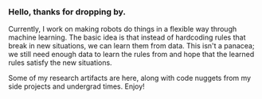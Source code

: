 ### Hello, thanks for dropping by.
Currently, I work on making robots do things in a flexible way through machine learning. The basic idea is that instead of hardcoding rules that break in new situations, we can learn them from data. This isn't a panacea; we still need enough data to learn the rules from and hope that the learned rules satisfy the new situations.

Some of my research artifacts are here, along with code nuggets from my side projects and undergrad times. Enjoy!
